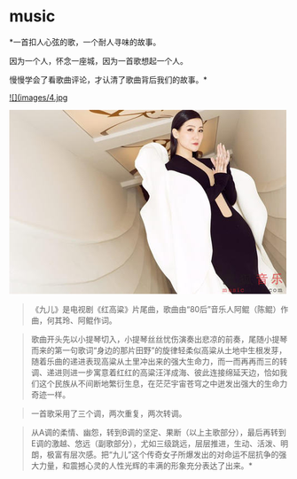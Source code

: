 # music
*一首扣人心弦的歌，一个耐人寻味的故事。

因为一个人，怀念一座城，因为一首歌想起一个人。

慢慢学会了看歌曲评论，才认清了歌曲背后我们的故事。*




[![](images/4.jpg](https://music.163.com/#/song?id=1392990601&market=baiduqkl)



[![](images/5.jpg "九儿")](https://www.nju.edu.cn/)

>《九儿》是电视剧《红高粱》片尾曲，歌曲由“80后”音乐人阿鲲（陈鲲）作曲，何其玲、阿鲲作词。

 

 > 歌曲开头先以小提琴切入，小提琴丝丝忧伤演奏出悲凉的前奏，尾随小提琴而来的第一句歌词“身边的那片田野”的旋律轻柔似高粱从土地中生根发芽，随着乐曲的递进表现高粱从土里冲出来的强大生命力，而一而再再而三的转调、递进则进一步寓意着红红的高粱汪洋成海、彼此连接绵延天边，恰如我们这个民族从不间断地繁衍生息，在茫茫宇宙苍穹之中迸发出强大的生命力奇迹一样。

 

  >一首歌采用了三个调，两次重复，两次转调。

  >从A调的柔情、幽怨，转到B调的坚定、果断（以上主歌部分），最后再转到E调的激越、悠远（副歌部分），尤如三级跳远，层层推进，生动、活泼、明朗，极富有层次感。把“九儿”这个传奇女子所爆发出的对命运不屈抗争的强大力量，和震撼心灵的人性光辉的丰满的形象充分表达了出来。*











